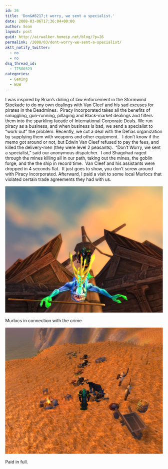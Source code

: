 ```yaml
---
id: 26
title: 'Don&#8217;t worry, we sent a specialist.'
date: 2008-03-06T17:36:04+00:00
author: Sean
layout: post
guid: http://airwalker.homeip.net/blog/?p=26
permalink: /2008/03/dont-worry-we-sent-a-specialist/
aktt_notify_twitter:
  - no
  - no
dsq_thread_id:
  - 77580323
categories:
  - Gaming
  - WoW
---
```

I was inspired by Brian&#8217;s doling of law enforcement in the Stormwind Stockade to do my own dealings with Van Cleef and his sad excuses for pirates in the Deadmines.  Piracy Incorporated takes all the benefits of smuggling, gun-running, pillaging and Black-market dealings and filters them into the sparkling facade of International Corporate Deals. We run piracy as a business, and when business is bad, we send a specialist to &#8220;work out&#8221; the problem. Recently, we cut a deal with the Defias organization by supplying them with weapons and other equipment.   I don&#8217;t know if the memo got around or not, but Edwin Van Cleef refused to pay the fees, and killed the delivery-men (they were level 2 peasants).  &#8220;Don&#8217;t Worry, we sent a specialist,&#8221; said our anonymous dispatcher.  I and Shagohad raged through the mines killing all in our path, taking out the mines, the goblin forge, and the the ship in record time.  Van Cleef and his assistants were dropped in 4 seconds flat.  It just goes to show, you don&#8217;t screw around with Piracy Incorporated. Afterward, I paid a visit to some local Murlocs that violated certain trade agreements they had with us.

![Murlocs in connection with the crime](/content/2008/03/wowscrnshot_030508_173723.jpg)

Murlocs in connection with the crime

![Paid in full.](/content/2008/03/wowscrnshot_030508_174016.jpg)

Paid in full.